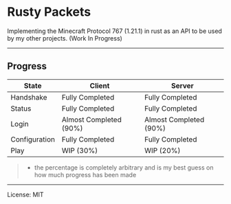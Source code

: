 # Rusty Packets

Implementing the Minecraft Protocol 767 (1.21.1) in rust as an API to be used by my other projects. (Work In Progress)

---

## Progress

| State | Client | Server |
| --- | --- | --- |
| Handshake | Fully Completed | Fully Completed |
| Status | Fully Completed | Fully Completed | 
| Login | Almost Completed (90%) | Almost Completed (90%) |
| Configuration | Fully Completed | Fully Completed |
| Play | WIP (30%) | WIP (20%) |

> * the percentage is completely arbitrary and is my best guess on how much progress has been made

---
License: MIT
